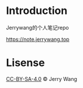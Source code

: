 # Introduction

Jerrywang的个人笔记repo

<https://note.jerrywang.top>

# Lisense

[CC-BY-SA-4.0](https://github.com/Jerrywang959/jerrywang_note/blob/master/LICENSE) © Jerry Wang